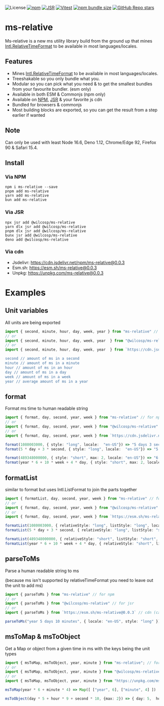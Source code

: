 ![License](https://img.shields.io/npm/l/ms-relative) [![npm](https://img.shields.io/npm/v/ms-relative?cv=0.0.3)](https://www.npmjs.com/package/ms-relative)
[![JSR](https://jsr.io/badges/@wilcosp/ms-relative?cv=0.0.3)](https://jsr.io/@wilcosp/ms-relative)
[![Vitest](https://github.com/wilcosp/ms-relative/actions/workflows/vitest.yml/badge.svg?cv=0.0.3)](https://github.com/wilcosp/ms-relative/actions/workflows/test.yml)
[![npm bundle size](https://img.shields.io/bundlephobia/minzip/ms-relative?color=green&cv=0.0.3)](https://bundlephobia.com/package/ms-relative)
[![GitHub Repo stars](https://img.shields.io/github/stars/wilcosp/ms-relative?style=flat&logo=github&color=green&cv=0.0.3)](https://github.com/WilcoSp/ms-relative)

# ms-relative

Ms-relative is a new ms utility library build from the ground up that mines
[Intl.RelativeTimeFormat](https://developer.mozilla.org/en-US/docs/Web/JavaScript/Reference/Global_Objects/Intl/RelativeTimeFormat) to be available in most languages/locales.

## Features

-   Mines [Intl.RelativeTimeFormat](https://developer.mozilla.org/en-US/docs/Web/JavaScript/Reference/Global_Objects/Intl/RelativeTimeFormat) to be available in most languages/locales.
-   Treeshakable so you only bundle what you.
-   Modular so you can pick what you need & to get the smallest bundles from your favourite bundler. (esm only)
-   Available in both ESM & Commonjs (npm only)
-   Available on [NPM](https://www.npmjs.com/package/ms-relative), [JSR](https://jsr.io/@wilcosp/ms-relative) & your favorite js cdn
-   Bundled for browsers & commonjs
-   Most building blocks are exported, so you can get the result from a step earlier if wanted

## Note

Can only be used with least Node 16‎.6, Deno 1‎.12, Chrome/Edge 92, Firefox 90 & Safari 15‎.4.

## Install

### Via NPM

```
npm i ms-relative --save
pnpm add ms-relative
yarn add ms-relative
bun add ms-relative
```

### Via JSR

```
npx jsr add @wilcosp/ms-relative
yarn dlx jsr add @wilcosp/ms-relative
pnpm dlx jsr add @wilcosp/ms-relative
bunx jsr add @wilcosp/ms-relative
deno add @wilcosp/ms-relative
```

### Via cdn

-   Jsdelivr: https://cdn.jsdelivr.net/npm/ms-relative@0.0.3
-   Esm.sh: https://esm.sh/ms-relative@0.0.3
-   Unpkg: https://unpkg.com/ms-relative@0.0.3

# Examples

## Unit variables

All units are being exported

```ts
import { second, minute, hour, day, week, year } from "ms-relative" // for npm
// or
import { second, minute, hour, day, week, year  } from "@wilcosp/ms-relative" // for jsr
// or
import { second, minute, hour, day, week, year  } from `https://cdn.jsdelivr.net/npm/ms-relative@0.0.3

second // amount of ms in a second
minute // amount of ms in a minute
hour // amount of ms in an hour
day // amount of ms in a day
week // amount of ms in a week
year // average amount of ms in a year

```

## format

Format ms time to human readable string

```ts
import { format, day, second, year, week } from "ms-relative" // for npm
// or
import { format, day, second, year, week } from "@wilcosp/ms-relative" // for jsr
// or
import { format, day, second, year, week } from `https://cdn.jsdelivr.net/npm/ms-relative@0.0.3` // cdn (can also be esm.sh or unpkg)

format(1080003000, { style: "long", locale:  "en-US"}) => "5 days 3 seconds"
format(5 * day + 3 * second, { style: "long", locale:  "en-US"}) => "5 days 3 seconds"

format(489348000000, { style: "short", max: 2, locale: "en-US"}) => "6 yr. 10 wk."
format(year * 6 + 10 * week + 4 * day, { style: "short", max: 2, locale: "en-US"}) => "6 yr. 10 wk."
```

## formatList

similar to format but uses Intl.ListFormat to join the parts together

```ts
import { formatList, day, second, year, week } from "ms-relative" // for npm
// or
import { format, day, second, year, week } from "@wilcosp/ms-relative" // for jsr
// or
import { format, day, second, year, week } from `https://esm.sh/ms-relative@0.0.3` // cdn (can also be jsdelivr or unpkg)

formatList(1080003000, { relativeStyle: "long", listStyle: "long", locale:  "en-US"}) => "5 days and 3 seconds"
formatList(5 * day + 3 * second, { relativeStyle: "long", listStyle: "short", locale:  "en-US"}) => "5 days & 3 seconds"

formatList(489348000000, { relativeStyle: "short", listStyle: "short", max: 2, locale: "en-US"}) => "6 yr. & 10 wk."
formatList(year * 6 + 10 * week + 4 * day, { relativeStyle: "short", listStyle: "short", listType: "unit", max: 2, locale: "en-US"}) => "6 yr., 10 wk."
```

## parseToMs

Parse a human readable string to ms

(because ms isn't supported by relativeTimeFormat you need to leave out the unit to add ms)

```ts
import { parseToMs } from "ms-relative" // for npm
// or
import { parseToMs } from "@wilcosp/ms-relative" // for jsr
// or
import { parseToMs } from `https://esm.sh/ms-relative@0.0.3` // cdn (can also be jsdelivr or unpkg)

parseToMs("year 5 days 10 minutes", { locale: "en-US", style: "long" }) => 79_974_600_000

```

## msToMap & msToObject

Get a Map or object from a given time in ms with the keys being the unit types

```ts
import { msToMap, msToObject, year, minute } from "ms-relative"; // for npm
// or
import { msToMap, msToObject, year, minute } from "@wilcosp/ms-relative"; // for jsr
// or
import { msToMap, msToObject, year, minute } from "https://unpkg.com/ms-relative@0.0.3"; //cdn, can also be used with jsdelivr or esn.sh

msToMap(year * 6 + minute * 4) => Map([ ["year", 6], ["minute", 4] ])

msToObject(day * 5 + hour * 9 + second * 10, {max: 2}) => { day: 5,  hour: 9 }
```
